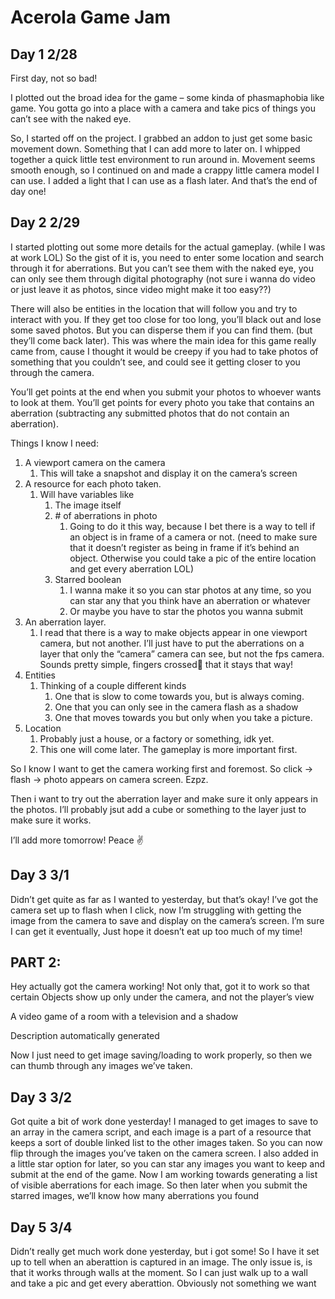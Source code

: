 # Acerola Game Jam 

## Day 1 2/28 

First day, not so bad!  

I plotted out the broad idea for the game – some kinda of phasmaphobia like game. You gotta go into a place with a camera and take pics of things you can’t see with the naked eye. 

So, I started off on the project. I grabbed an addon to just get some basic movement down. Something that I can add more to later on. I whipped together a quick little test environment to run around in. Movement seems smooth enough, so I continued on and made a crappy little camera model I can use. I added a light that I can use as a flash later. And that’s the end of day one! 

 

## Day 2 2/29 

I started plotting out some more details for the actual gameplay. (while I was at work LOL) So the gist of it is, you need to enter some location and search through it for aberrations. But you can’t see them with the naked eye, you can only see them through digital photography (not sure i wanna do video or just leave it as photos, since video might make it too easy??) 

There will also be entities in the location that will follow you and try to interact with you. If they get too close for too long, you’ll black out and lose some saved photos. But you can disperse them if you can find them. (but they’ll come back later). This was where the main idea for this game really came from, cause I thought it would be creepy if you had to take photos of something that you couldn’t see, and could see it getting closer to you through the camera. 

You’ll get points at the end when you submit your photos to whoever wants to look at them. You’ll get points for every photo you take that contains an aberration (subtracting any submitted photos that do not contain an aberration). 

Things I know I need: 
<ol>
 <li> 
  A viewport camera on the camera 
   <ol>
    <li>This will take a snapshot and display it on the camera’s screen </li>
   </ol>
 </li>
 <li>
  A resource for each photo taken. 
  <ol>
    <li>
       Will have variables like 
       <ol>
         <li>
            The image itself 
         </li>
        <li>
          # of aberrations in photo 
           <ol>
            <li>
               Going to do it this way, because I bet there is a way to tell if an object is in frame of a camera or not. (need to make sure that it doesn’t register as being in frame if it’s behind an object. Otherwise you could take a pic of the entire location and get every aberration LOL) 
            </li>
          </ol>
        </li>
        <li>
             Starred boolean 
           <ol>
            <li>
    I wanna make it so you can star photos at any time, so you can star any that you think have an aberration or whatever 
            </li>
            <li>
    Or maybe you have to star the photos you wanna submit 
            </li>
          </ol>
        </li>
       </ol>
    </li>
  </ol>
 </li>
 <li>
      An aberration layer. 
    <ol>
    <li>
    I read that there is a way to make objects appear in one viewport camera, but not another. I’ll just have to put the aberrations on a layer that only the “camera” camera can see, but not the fps camera. Sounds pretty simple, fingers crossed🤞 that it stays that way! 
    </li>
  </ol>
 </li>
 <li>    Entities 
   <ol>
    <li>
    Thinking of a couple different kinds 
       <ol>
        <li>
    One that is slow to come towards you, but is always coming.  
        </li>
        <li> One that you can only see in the camera flash as a shadow </li>
        <li> One that moves towards you but only when you take a picture. </li>
      </ol>
    </li>
  </ol>
 </li>
 <li>
    Location 
    <ol>
    <li>
       Probably just a house, or a factory or something, idk yet. 
    </li>
    <li>
           This one will come later. The gameplay is more important first. 
    </li>
  </ol>
 </li>
</ol>







 






So I know I want to get the camera working first and foremost. So click -> flash -> photo appears on camera screen. Ezpz. 

Then i want to try out the aberration layer and make sure it only appears in the photos. I’ll probably jsut add a cube or something to the layer just to make sure it works.  

I’ll add more tomorrow! Peace ✌ 

 

## Day 3 3/1 

Didn’t get quite as far as I wanted to yesterday, but that’s okay! I’ve got the camera set up to flash when I click, now I’m struggling with getting the image from the camera to save and display on the camera’s screen. I’m sure I can get it eventually, Just hope it doesn’t eat up too much of my time! 

 

## PART 2: 

Hey actually got the camera working! Not only that, got it to work so that certain Objects show up only under the camera, and not the player’s view 

A video game of a room with a television and a shadow

Description automatically generated 

Now I just need to get image saving/loading to work properly, so then we can thumb through any images we’ve taken. 

 

## Day 3 3/2 

Got quite a bit of work done yesterday! I managed to get images to save to an array in the camera script, and each image is a part of a resource that keeps a sort of double linked list to the other images taken. So you can now flip through the images you’ve taken on the camera screen. I also added in a little star option for later, so you can star any images you want to keep and submit at the end of the game. Now I am working towards generating a list of visible aberrations for each image. So then later when you submit the starred images, we’ll know how many aberrations you found 

 

## Day 5 3/4 

Didn’t  really get much work done yesterday, but i got some! So I have it set up to tell when an aberattion is captured in an image. The only issue is, is that it works through walls at the moment. So I can just walk up to a wall and take a pic and get every aberattion. Obviously not something we want 

 
